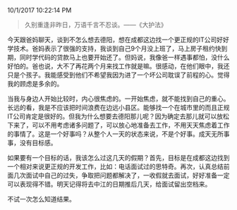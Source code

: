 
10/1/2017 10:22:14 PM

> 久别重逢非昨日，万语千言不忍谈。——《大护法》

今天跟爸妈聊天，谈到不怎么想去德阳，想在成都这边找一个更正规的IT公司好好学技术。爸妈表示了很强的支持，我谈到自己9个月没上班了，马上房子租约快到期，同时学代码的贷款马上也要开始还了。但妈说，我像爸一样遇事都怕，没什么好怕的。爸也说，大不了再花两个月来找工作就是嘛。很感动，在他们眼中，我还只是个孩子。我能感受到他们不希望我因为进了一个坏公司耽误了前程的心。觉得我的顾虑是多余的。

当我与身边人开始比较时，内心很焦虑的。一开始焦虑，就不能找到自己的重心。长远的看，我是不应该把时间浪费在边远小县区。能够找一个在城市里的而且正规IT公司肯定是很好的。但我为什么想要去德阳那儿呢？因为确定去那儿就可以放松下来了，可以不用考虑诸多问题了，可以放心地准备去工作，不用天天焦虑着工作的事情了。这是一个好事吗？从整个人一天的状态来说，不是个好事。成天无所事事，没有目标感。

如果要有一个目标的话，我该怎么过这几天的假期？首先，目标是在成都这边找到一个相对来说更正规的开发工作，比如：电话面试过的思特奇。再次，认真总结前面几次面试中自己的过失，争取把问题都解决了，一收假就去面试，好好准备一定可以表现得不错。明天记得将去中江的日期推后几天，给面试留出空档来。

不试一次怎么知道结果。
